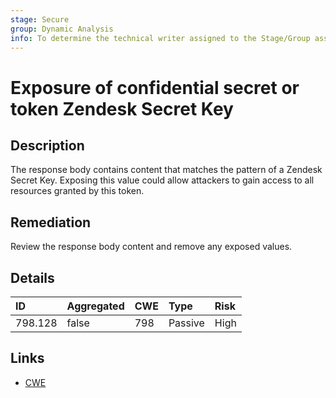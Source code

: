 ```yaml
---
stage: Secure
group: Dynamic Analysis
info: To determine the technical writer assigned to the Stage/Group associated with this page, see https://about.gitlab.com/handbook/product/ux/technical-writing/#assignments
---
```


# Exposure of confidential secret or token Zendesk Secret Key

## Description

The response body contains content that matches the pattern of a Zendesk Secret Key.
Exposing this value could allow attackers to gain access to all resources granted by this token.

## Remediation

Review the response body content and remove any exposed values.

## Details

| ID | Aggregated | CWE | Type | Risk |
|:---|:--------|:--------|:--------|:--------|
| 798.128 | false | 798 | Passive | High |

## Links

- [CWE](https://cwe.mitre.org/data/definitions/798.html)
